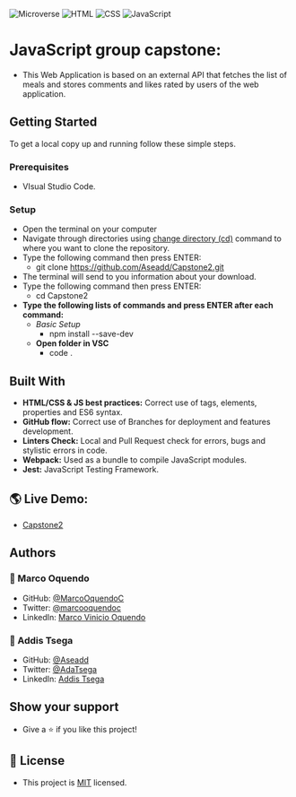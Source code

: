 ![Microverse](https://img.shields.io/badge/Microverse-blueviolet) ![HTML](https://img.shields.io/badge/-HTML-orange) ![CSS](https://img.shields.io/badge/-CSS-blue) ![JavaScript](https://img.shields.io/badge/-JavaScript-yellow)

# JavaScript group capstone: 
- This Web Application is based on an external API that fetches the list of meals and stores comments and likes rated by users of the web application.

## Getting Started
To get a local copy up and running follow these simple steps.

### Prerequisites
- VIsual Studio Code.

### Setup
- Open the terminal on your computer
- Navigate through directories using [change directory (cd)](https://www.howtogeek.com/659411/how-to-change-directories-in-command-prompt-on-windows-10) command to where you want to clone the repository.
- Type the following command then press ENTER: 
  - git clone https://github.com/Aseadd/Capstone2.git
- The terminal will send to you information about your download.
- Type the following command then press ENTER: 
  - cd Capstone2
- **Type the following lists of commands and press ENTER after each command:**
  - *Basic Setup*
    - npm install --save-dev
  - **Open folder in VSC**
    - code .

## Built With
- **HTML/CSS & JS best practices:** Correct use of tags, elements, properties and ES6 syntax.
- **GitHub flow:** Correct use of Branches for deployment and features development.
- **Linters Check:** Local and Pull Request check for errors, bugs and stylistic errors in code.
- **Webpack:** Used as a bundle to compile JavaScript modules.
- **Jest:** JavaScript Testing Framework.

## 🌎 Live Demo:
- [Capstone2](https://aseadd.github.io/Capstone2/dist/)

## Authors 
### 👤 Marco Oquendo
- GitHub: [@MarcoOquendoC](https://github.com/MarcoOquendoC)
- Twitter: [@marcooquendoc](https://twitter.com/marcooquendoc)
- LinkedIn: [Marco Vinicio Oquendo](https://www.linkedin.com/in/vinicio-oquendo-4a289156/)

### 👤 Addis Tsega
- GitHub: [@Aseadd](https://github.com/Aseadd)
- Twitter: [@AdaTsega](https://twitter.com/AdaTsega)
- LinkedIn: [Addis Tsega](https://www.linkedin.com/in/addis-tsega-422789195/)

## Show your support
- Give a ⭐️ if you like this project!

## 📝 License
- This project is [MIT](./LICENSE) licensed.
